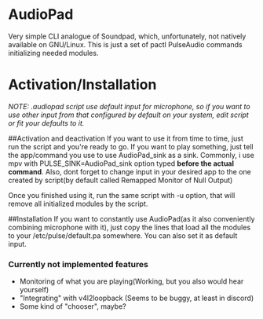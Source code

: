 # AudioPad

Very simple CLI analogue of Soundpad, which, unfortunately, not natively available on GNU/Linux. This is just a set of pactl PulseAudio commands initializing needed modules.

# Activation/Installation
_NOTE: .audiopad script use default input for microphone, so if you want to use other input from that configured by default on your system, edit script or fit your defaults to it._

##Activation and deactivation
If you want to use it from time to time, just run the script and you're ready to go. If you want to play something, just tell the app/command you use to use AudioPad_sink as a sink. Commonly, i use mpv with PULSE_SINK=AudioPad_sink option typed __before the actual command__. Also, dont forget to change input in your desired app to the one created by script(by default called Remapped Monitor of Null Output)

Once you finished using it, run the same script with -u option, that will remove all initialized modules by the script.

##Installation
If you want to constantly use AudioPad(as it also conveniently combining microphone with it), just copy the lines that load all the modules to your /etc/pulse/default.pa somewhere. You can also set it as default input.

### Currently not implemented features
- Monitoring of what you are playing(Working, but you also would hear yourself)
- "Integrating" with v4l2loopback (Seems to be buggy, at least in discord)
- Some kind of "chooser", maybe?
